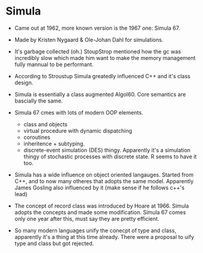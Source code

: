# Simula

- Came out at 1962, more known version is the 1967 one: Simula 67.
- Made by Kristen Nygaard & Ole-Johan Dahl for simulations.
- It's garbage collected (oh.) StoupStrop mentioned how the gc was incredibly slow which made him want to make the memory management fully mannual to be performant.

- According to Stroustup Simula greatedly influenced C++ and it's class design.

- Simula is essentially a class augmented Algol60. Core semantics are bascially the same.

- Simula 67 cmes with lots of modern OOP elements.
  - class and objects
  - virtual procedure with dynamic dispatching
  - coroutines
  - inheritence + subtyping.
  - discrete-event simulation (DES) thingy. Apparently it's a simulation thingy of stochastic processes with discrete state. R seems to have it too.

- Simula has a wide influence on object oriented langauges. Started from C++, and to now many otheres that adopts the same model. Apparently James Gosling also influenced by it (make sense if he follows c++'s lead)

- The concept of record class was introduced by Hoare at 1966. Simula adopts the concepts and made some modification. Simula 67 comes only one year after this, must say they are pretty efficient.

- So many modern languages unify the conecpt of type and class, apparently it's a thing at this time already. There were a proposal to uify type and class but got rejected.
